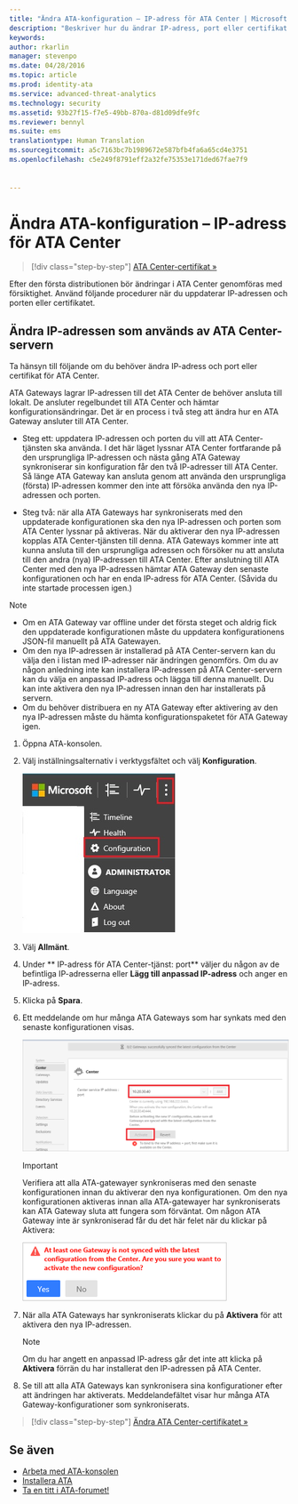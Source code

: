 ```yaml
---
title: "Ändra ATA-konfiguration – IP-adress för ATA Center | Microsoft ATA"
description: "Beskriver hur du ändrar IP-adress, port eller certifikat för ett ATA Center."
keywords: 
author: rkarlin
manager: stevenpo
ms.date: 04/28/2016
ms.topic: article
ms.prod: identity-ata
ms.service: advanced-threat-analytics
ms.technology: security
ms.assetid: 93b27f15-f7e5-49bb-870a-d81d09dfe9fc
ms.reviewer: bennyl
ms.suite: ems
translationtype: Human Translation
ms.sourcegitcommit: a5c7163bc7b1989672e587bfb4fa6a65cd4e3751
ms.openlocfilehash: c5e249f8791eff2a32fe75353e171ded67fae7f9


---
```


# Ändra ATA-konfiguration – IP-adress för ATA Center

>[!div class="step-by-step"]
[ATA Center-certifikat »](modifying-ata-config-centercert.md)

Efter den första distributionen bör ändringar i ATA Center genomföras med försiktighet. Använd följande procedurer när du uppdaterar IP-adressen och porten eller certifikatet.

## Ändra IP-adressen som används av ATA Center-servern
Ta hänsyn till följande om du behöver ändra IP-adress och port eller certifikat för ATA Center.

ATA Gateways lagrar IP-adressen till det ATA Center de behöver ansluta till lokalt. De ansluter regelbundet till ATA Center och hämtar konfigurationsändringar. Det är en process i två steg att ändra hur en ATA Gateway ansluter till ATA Center.

-   Steg ett: uppdatera IP-adressen och porten du vill att ATA Center-tjänsten ska använda. I det här läget lyssnar ATA Center fortfarande på den ursprungliga IP-adressen och nästa gång ATA Gateway synkroniserar sin konfiguration får den två IP-adresser till ATA Center. Så länge ATA Gateway kan ansluta genom att använda den ursprungliga (första) IP-adressen kommer den inte att försöka använda den nya IP-adressen och porten.

-   Steg två: när alla ATA Gateways har synkroniserats med den uppdaterade konfigurationen ska den nya IP-adressen och porten som ATA Center lyssnar på aktiveras. När du aktiverar den nya IP-adressen kopplas ATA Center-tjänsten till denna. ATA Gateways kommer inte att kunna ansluta till den ursprungliga adressen och försöker nu att ansluta till den andra (nya) IP-adressen till ATA Center. Efter anslutning till ATA Center med den nya IP-adressen hämtar ATA Gateway den senaste konfigurationen och har en enda IP-adress för ATA Center. (Såvida du inte startade processen igen.)

> [!NOTE]
> -   Om en ATA Gateway var offline under det första steget och aldrig fick den uppdaterade konfigurationen måste du uppdatera konfigurationens JSON-fil manuellt på ATA Gatewayen.
> -   Om den nya IP-adressen är installerad på ATA Center-servern kan du välja den i listan med IP-adresser när ändringen genomförs. Om du av någon anledning inte kan installera IP-adressen på ATA Center-servern kan du välja en anpassad IP-adress och lägga till denna manuellt. Du kan inte aktivera den nya IP-adressen innan den har installerats på servern.
> -   Om du behöver distribuera en ny ATA Gateway efter aktivering av den nya IP-adressen måste du hämta konfigurationspaketet för ATA Gateway igen.

1.  Öppna ATA-konsolen.

2.  Välj inställningsalternativ i verktygsfältet och välj **Konfiguration**.

    ![Ikon för ATA-konfigurationsinställningar](media/ATA-config-icon.JPG)

3.  Välj **Allmänt**.

4.  Under ** IP-adress för ATA Center-tjänst: port** väljer du någon av de befintliga IP-adresserna eller **Lägg till anpassad IP-adress** och anger en IP-adress.

5.  Klicka på **Spara**.

6.  Ett meddelande om hur många ATA Gateways som har synkats med den senaste konfigurationen visas.

    ![Bild på synkroniserade ATA Center Gateways](media/ATA-chge-IP-after-clicking-save.png)

    >[!IMPORTANT]
    >Verifiera att alla ATA-gatewayer synkroniseras med den senaste konfigurationen innan du aktiverar den nya konfigurationen. Om den nya konfigurationen aktiveras innan alla ATA-gatewayer har synkroniserats kan ATA Gateway sluta att fungera som förväntat. Om någon ATA Gateway inte är synkroniserad får du det här felet när du klickar på Aktivera:
    >
    >    ![Synkroniseringsfel för ATA Gateway](media/ataGW-not-synced.png)


7.  När alla ATA Gateways har synkroniserats klickar du på **Aktivera** för att aktivera den nya IP-adressen.

    > [!NOTE]
    > Om du har angett en anpassad IP-adress går det inte att klicka på **Aktivera** förrän du har installerat den IP-adressen på ATA Center.

8.  Se till att alla ATA Gateways kan synkronisera sina konfigurationer efter att ändringen har aktiverats. Meddelandefältet visar hur många ATA Gateway-konfigurationer som synkroniserats.

>[!div class="step-by-step"]
[Ändra ATA Center-certifikatet »](modifying-ata-config-centercert.md)


## Se även
- [Arbeta med ATA-konsolen](working-with-ata-console.md)
- [Installera ATA](install-ata.md)
- [Ta en titt i ATA-forumet!](https://social.technet.microsoft.com/Forums/security/home?forum=mata)



<!--HONumber=Jul16_HO3-->


